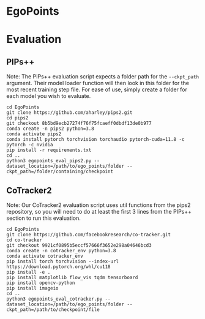# EgoPoints

# Evaluation
## PIPs++
Note: The PIPs++ evaluation script expects a folder path for the `--ckpt_path` argument. Their model loader function will then look in this folder for the most recent training step file. For ease of use, simply create a folder for each model you wish to evaluate.
```
cd EgoPoints
git clone https://github.com/aharley/pips2.git
cd pips2
git checkout 8b5bd9ecb27274f76f75fcaeff0dbdf13de0b977
conda create -n pips2 python=3.8
conda activate pips2
conda install pytorch torchvision torchaudio pytorch-cuda=11.8 -c pytorch -c nvidia
pip install -r requirements.txt
cd ..
python3 egopoints_eval_pips2.py --dataset_location=/path/to/ego_points/folder --ckpt_path=/folder/containing/checkpoint 
```

## CoTracker2
Note: Our CoTracker2 evaluation script uses util functions from the pips2 repository, so you will need to do at least the first 3 lines from the PIPs++ section to run this evaluation.
```
cd EgoPoints
git clone https://github.com/facebookresearch/co-tracker.git
cd co-tracker
git checkout 9921cf0895b5eccf57666f3652e298a04646bcd3
conda create -n cotracker_env python=3.8
conda activate cotracker_env
pip install torch torchvision --index-url https://download.pytorch.org/whl/cu118
pip install -e .
pip install matplotlib flow_vis tqdm tensorboard
pip install opencv-python
pip install imageio
cd ..
python3 egopoints_eval_cotracker.py --dataset_location=/path/to/ego_points/folder --ckpt_path=/path/to/checkpoint/file
```
